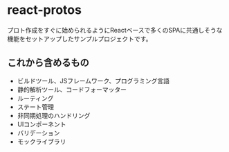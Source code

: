 # react-protos

プロト作成をすぐに始められるようにReactベースで多くのSPAに共通しそうな機能をセットアップしたサンプルプロジェクトです。

## これから含めるもの

- ビルドツール、JSフレームワーク、プログラミング言語
- 静的解析ツール、コードフォーマッター
- ルーティング
- ステート管理
- 非同期処理のハンドリング
- UIコンポーネント
- バリデーション
- モックライブラリ
